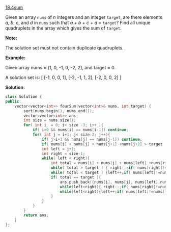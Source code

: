 [18.4sum](https://leetcode.com/problems/4sum/)  

Given an array `nums` of _n_ integers and an integer `target`, are there elements _a_, _b_, _c_, and _d_ in `nums` such that _a_ + _b_ + _c_ + _d_ = `target`? Find all unique quadruplets in the array which gives the sum of `target`.

**Note:**

The solution set must not contain duplicate quadruplets.

**Example:**

Given array nums = \[1, 0, -1, 0, -2, 2\], and target = 0.

A solution set is:
\[
  \[-1,  0, 0, 1\],
  \[-2, -1, 1, 2\],
  \[-2,  0, 0, 2\]
\]  



**Solution:**  

```cpp
class Solution {
public:
    vector<vector<int>> fourSum(vector<int>& nums, int target) {
        sort(nums.begin(), nums.end());
        vector<vector<int>> ans;
        int size = nums.size();
        for( int i  = 0; i< size -3; i++ ){
            if( i>0 && nums[i] == nums[i-1]) continue;
            for( int j = i+1; j< size-2; j++){
                if( j>i+1 && nums[j] == nums[j-1]) continue;
                if( nums[i] + nums[j] + nums[j+1] +nums[j+2] > target )break;
                int left = j+1;
                int right = size-1;
                while( left < right){
                    int total = nums[i] + nums[j] + nums[left] +nums[right];
                    while( total > target ) { right--;if( nums[right]!=nums[right+1])break;}
                    while( total < target ) {left++;if( nums[left]!=nums[left-1])break;}
                    if( total == target ){
                        ans.push_back({nums[i], nums[j], nums[left],nums[right]});
                        while(left<right){ right--;if( nums[right]!=nums[right+1])break;}
                        while(left<right){left++;if( nums[left]!=nums[left-1])break;}
                    }
                }
            }
        }
        return ans;
    }
};
```
      